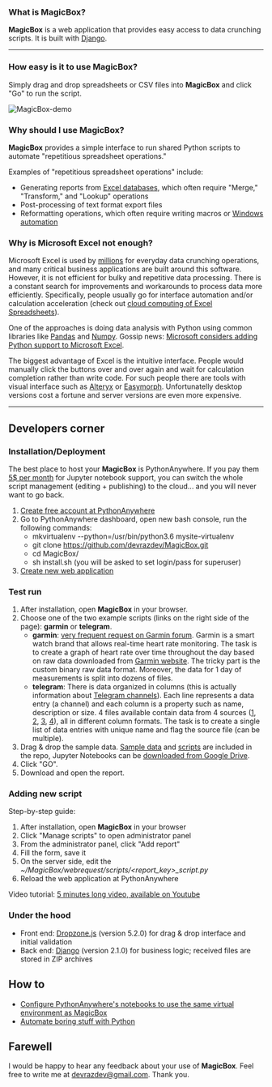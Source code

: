 ### What is MagicBox? ###

**MagicBox** is a web application that provides easy access to data crunching scripts. It is built with [Django].

---

### How easy is it to use **MagicBox**? ###

Simply drag and drop spreadsheets or CSV files into **MagicBox** and click "Go" to run the script.

![MagicBox-demo](https://github.com/devrazdev/MagicBox/raw/master/misc/demo.gif)

### Why should I use **MagicBox**? ###
**MagicBox** provides a simple interface to run shared Python scripts to automate "repetitious spreadsheet operations."

Examples of "repetitious spreadsheet operations" include:
- Generating reports from [Excel databases], which often require "Merge," "Transform," and "Lookup" operations
- Post-processing of text format export files
- Reformatting operations, which often require writing macros or [Windows automation]

[Excel databases]: <https://www.lifewire.com/create-a-database-in-excel-3123446>
[Windows automation]: <https://autohotkey.com/>

### Why is Microsoft Excel not enough? ###
Microsoft Excel is used by [millions] for everyday data crunching operations, and many critical business applications are built around this software. However, it is not efficient for bulky and repetitive data processing. There is a constant search for improvements and workarounds to process data more efficiently. Specifically, people usually go for interface automation and/or calculation acceleration (check out [cloud computing of Excel Spreadsheets]). 

One of the approaches is doing data analysis with Python using common libraries like [Pandas] and [Numpy]. Gossip news: [Microsoft considers adding Python support to Microsoft Excel].

The biggest advantage of Excel is the intuitive interface. People would manually click the buttons over and over again and wait for calculation completion rather than write code. For such people there are tools with visual interface such as [Alteryx] or [Easymorph]. Unfortunatelly desktop versions cost a fortune and server versions are even more expensive.

[millions]: <https://medium.com/@hjalli/microsoft-excel-office-has-about-1-2billion-62239c4728ad>
[cloud computing of Excel Spreadsheets]: <https://www.redpixie.com/azure-calculation-engine>
[Pandas]: <https://pandas.pydata.org/>
[Numpy]: <http://www.numpy.org/>
[Microsoft considers adding Python support to Microsoft Excel]:<https://www.bleepingcomputer.com/news/microsoft/microsoft-considers-adding-python-as-an-official-scripting-language-to-excel/>
[Alteryx]: <https://www.alteryx.com/>
[Easymorph]: <https://easymorph.com/learn.html>

---

## Developers corner ##

### Installation/Deployment ###
The best place to host your **MagicBox** is PythonAnywhere. If you pay them [5$ per month] for Jupyter notebook support, you can switch the whole script management (editing + publishing) to the cloud... and you will never want to go back.

1. [Create free account at PythonAnywhere]
2. Go to PythonAnywhere dashboard, open new bash console, run the following commands:
    - mkvirtualenv --python=/usr/bin/python3.6 mysite-virtualenv
    - git clone https://github.com/devrazdev/MagicBox.git
    - cd MagicBox/
    - sh install.sh (you will be asked to set login/pass for superuser)
3. [Create new web application]

[5$ per month]: <https://www.pythonanywhere.com/pricing/>
[Create free account at PythonAnywhere]: <https://www.pythonanywhere.com/registration/register/beginner/>
[Create new web application]: <https://help.pythonanywhere.com/pages/DeployExistingDjangoProject/>

### Test run ###
1. After installation, open **MagicBox** in your browser.
2. Choose one of the two example scripts (links on the right side of the page): **garmin** or **telegram**.
    - **garmin**: [very frequent request on Garmin forum]. Garmin is a smart watch brand that allows real-time heart rate monitoring. The task is to create a graph of heart rate over time throughout the day based on raw data downloaded from [Garmin website]. The tricky part is the custom binary raw data format. Moreover, the data for 1 day of measurements is split into dozens of files.  
    - **telegram**: There is data organized in columns (this is actually information about [Telegram channels]). Each line represents a data entry (a channel) and each column is a property such as name, description or size. 4 files available contain data from 4 sources ([1], [2], [3], [4]), all in different column formats. The task is to create a single list of data entries with unique name and flag the source file (can be multiple). 
3. Drag & drop the sample data. [Sample data] and [scripts] are included in the repo, Jupyter Notebooks can be [downloaded from Google Drive].
4. Click "GO".
5. Download and open the report.

### Adding new script ###
Step-by-step guide:
1. After installation, open **MagicBox** in your browser
2. Click "Manage scripts" to open administrator panel
3. From the administrator panel, click "Add report"
4. Fill the form, save it
5. On the server side, edit the *~/MagicBox/webrequest/scripts/<report_key>_script.py*
6. Reload the web application at PythonAnywhere

Video tutorial: [5 minutes long video, available on Youtube]

[Telegram channels]: <https://telegram.org/faq_channels>
[1]: <https://inten.to/telegram/>
[2]: <https://tlgrm.ru/channels>
[3]: <http://tchannels.me/>
[4]: <http://tsear.ch/>
[Garmin website]: <https://connect.garmin.com/en-US/>
[very frequent request on Garmin forum]: <https://forums.garmin.com/search?q=export+%22heart+rate%22&searchJSON=%7B%22keywords%22%3A%22export+%5C%22heart+rate%5C%22%22%7D>

[Sample data]: <https://github.com/devrazdev/MagicBox/tree/master/misc/sample%20input/>
[scripts]: <https://github.com/devrazdev/MagicBox/tree/master/webrequest/scripts>
[downloaded from Google Drive]: <https://drive.google.com/open?id=1LMCaCXxlBzrezmLBOI-wpp1WEdyFurLl>
[5 minutes long video, available on Youtube]: <https://www.youtube.com/watch?v=GMMdzOEEptk>


### Under the hood ###
- Front end: [Dropzone.js] (version 5.2.0) for drag & drop interface and initial validation
- Back end: [Django] (version 2.1.0) for business logic; received files are stored in ZIP archives

[Dropzone.js]: <https://www.dropzonejs.com/>
[Django]: <https://www.djangoproject.com/>

## How to ##
- [Configure PythonAnywhere's notebooks to use the same virtual environment as MagicBox]
- [Automate boring stuff with Python]

[Configure PythonAnywhere's notebooks to use the same virtual environment as MagicBox]: <https://help.pythonanywhere.com/pages/IPythonNotebookVirtualenvs/>
[Automate boring stuff with Python]: <https://automatetheboringstuff.com/>

## Farewell ##
I would be happy to hear any feedback about your use of **MagicBox**. Feel free to write me at devrazdev@gmail.com. Thank you.

